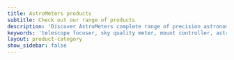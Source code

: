 ```yaml
---
title: AstroMeters products
subtitle: Check out our range of products
description: 'Discover AstroMeters complete range of precision astronomical products including AMFOC01 advanced telescope focuser, AMSKY01 sky quality and environmental sensor, and AMUSBMOUNT01 USB mount controller. High-quality, open-source solutions designed for amateur and professional astronomers seeking reliable, accurate equipment for enhanced observing and astrophotography.'
keywords: 'telescope focuser, sky quality meter, mount controller, astronomical products, astrophotography equipment, telescope accessories, precision astronomy, open source hardware, AMFOC01, AMSKY01, AMUSBMOUNT01'
layout: product-category
show_sidebar: false
---
```

